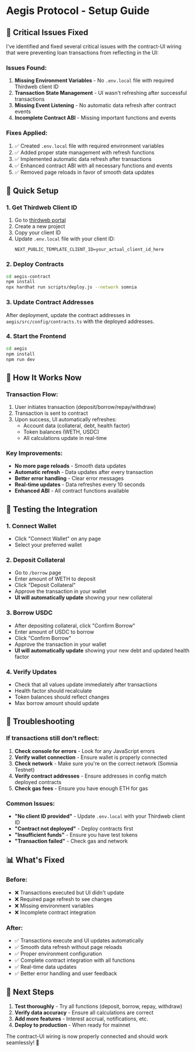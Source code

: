 # Aegis Protocol - Setup Guide

## 🚨 Critical Issues Fixed

I've identified and fixed several critical issues with the contract-UI wiring that were preventing loan transactions from reflecting in the UI:

### Issues Found:
1. **Missing Environment Variables** - No `.env.local` file with required Thirdweb client ID
2. **Transaction State Management** - UI wasn't refreshing after successful transactions
3. **Missing Event Listening** - No automatic data refresh after contract events
4. **Incomplete Contract ABI** - Missing important functions and events

### Fixes Applied:
1. ✅ Created `.env.local` file with required environment variables
2. ✅ Added proper state management with refresh functions
3. ✅ Implemented automatic data refresh after transactions
4. ✅ Enhanced contract ABI with all necessary functions and events
5. ✅ Removed page reloads in favor of smooth data updates

## 🚀 Quick Setup

### 1. Get Thirdweb Client ID
1. Go to [thirdweb portal](https://portal.thirdweb.com)
2. Create a new project
3. Copy your client ID
4. Update `.env.local` file with your client ID:
   ```env
   NEXT_PUBLIC_TEMPLATE_CLIENT_ID=your_actual_client_id_here
   ```

### 2. Deploy Contracts
```bash
cd aegis-contract
npm install
npx hardhat run scripts/deploy.js --network somnia
```

### 3. Update Contract Addresses
After deployment, update the contract addresses in `aegis/src/config/contracts.ts` with the deployed addresses.

### 4. Start the Frontend
```bash
cd aegis
npm install
npm run dev
```

## 🔧 How It Works Now

### Transaction Flow:
1. User initiates transaction (deposit/borrow/repay/withdraw)
2. Transaction is sent to contract
3. Upon success, UI automatically refreshes:
   - Account data (collateral, debt, health factor)
   - Token balances (WETH, USDC)
   - All calculations update in real-time

### Key Improvements:
- **No more page reloads** - Smooth data updates
- **Automatic refresh** - Data updates after every transaction
- **Better error handling** - Clear error messages
- **Real-time updates** - Data refreshes every 10 seconds
- **Enhanced ABI** - All contract functions available

## 🧪 Testing the Integration

### 1. Connect Wallet
- Click "Connect Wallet" on any page
- Select your preferred wallet

### 2. Deposit Collateral
- Go to `/borrow` page
- Enter amount of WETH to deposit
- Click "Deposit Collateral"
- Approve the transaction in your wallet
- **UI will automatically update** showing your new collateral

### 3. Borrow USDC
- After depositing collateral, click "Confirm Borrow"
- Enter amount of USDC to borrow
- Click "Confirm Borrow"
- Approve the transaction in your wallet
- **UI will automatically update** showing your new debt and updated health factor

### 4. Verify Updates
- Check that all values update immediately after transactions
- Health factor should recalculate
- Token balances should reflect changes
- Max borrow amount should update

## 🐛 Troubleshooting

### If transactions still don't reflect:
1. **Check console for errors** - Look for any JavaScript errors
2. **Verify wallet connection** - Ensure wallet is properly connected
3. **Check network** - Make sure you're on the correct network (Somnia Testnet)
4. **Verify contract addresses** - Ensure addresses in config match deployed contracts
5. **Check gas fees** - Ensure you have enough ETH for gas

### Common Issues:
- **"No client ID provided"** - Update `.env.local` with your Thirdweb client ID
- **"Contract not deployed"** - Deploy contracts first
- **"Insufficient funds"** - Ensure you have test tokens
- **"Transaction failed"** - Check gas and network

## 📊 What's Fixed

### Before:
- ❌ Transactions executed but UI didn't update
- ❌ Required page refresh to see changes
- ❌ Missing environment variables
- ❌ Incomplete contract integration

### After:
- ✅ Transactions execute and UI updates automatically
- ✅ Smooth data refresh without page reloads
- ✅ Proper environment configuration
- ✅ Complete contract integration with all functions
- ✅ Real-time data updates
- ✅ Better error handling and user feedback

## 🎯 Next Steps

1. **Test thoroughly** - Try all functions (deposit, borrow, repay, withdraw)
2. **Verify data accuracy** - Ensure all calculations are correct
3. **Add more features** - Interest accrual, notifications, etc.
4. **Deploy to production** - When ready for mainnet

The contract-UI wiring is now properly connected and should work seamlessly! 🎉
